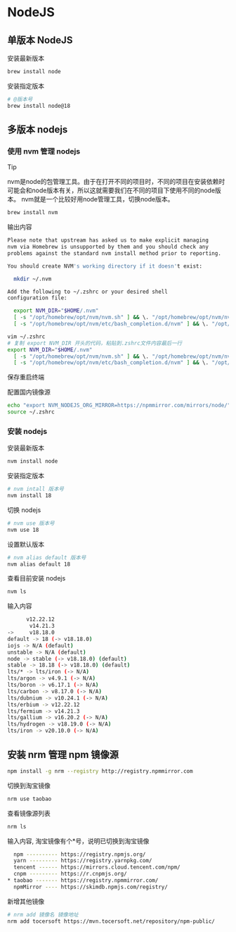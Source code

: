 # NodeJS

## 单版本 NodeJS

安装最新版本

```bash
brew install node
```

安装指定版本

```bash
# @版本号
brew install node@18
```

## 多版本 nodejs

### 使用 nvm 管理 nodejs

> [!TIP]
>
> nvm是node的包管理工具。由于在打开不同的项目时，不同的项目在安装依赖时可能会和node版本有关，所以这就需要我们在不同的项目下使用不同的node版本。 nvm就是一个比较好用node管理工具，切换node版本。



```bash
brew install nvm
```

输出内容

```bash
Please note that upstream has asked us to make explicit managing
nvm via Homebrew is unsupported by them and you should check any
problems against the standard nvm install method prior to reporting.

You should create NVM's working directory if it doesn't exist:

  mkdir ~/.nvm

Add the following to ~/.zshrc or your desired shell
configuration file:

  export NVM_DIR="$HOME/.nvm"
  [ -s "/opt/homebrew/opt/nvm/nvm.sh" ] && \. "/opt/homebrew/opt/nvm/nvm.sh"  # This loads nvm
  [ -s "/opt/homebrew/opt/nvm/etc/bash_completion.d/nvm" ] && \. "/opt/homebrew/opt/nvm/etc/bash_completion.d/nvm"  # This loads nvm bash_completion

```

```bash
vim ~/.zshrc
# 复制 export NVM_DIR 开头的代码，粘贴到.zshrc文件内容最后一行
export NVM_DIR="$HOME/.nvm"
  [ -s "/opt/homebrew/opt/nvm/nvm.sh" ] && \. "/opt/homebrew/opt/nvm/nvm.sh"  # This loads nvm
  [ -s "/opt/homebrew/opt/nvm/etc/bash_completion.d/nvm" ] && \. "/opt/homebrew/opt/nvm/etc/bash_completion.d/nvm"  # This loads nvm bash_completion

```

保存重启终端



配置国内镜像源

```bash
echo "export NVM_NODEJS_ORG_MIRROR=https://npmmirror.com/mirrors/node/" >>~/.zshrc
source ~/.zshrc
```

### 安装 nodejs

安装最新版本

```bash
nvm install node

```

安装指定版本

```bash
# nvm intall 版本号
nvm install 18
```

切换 nodejs

```bash
# nvm use 版本号
nvm use 18
```

设置默认版本

```bash
# nvm alias default 版本号
nvm alias default 18
```

查看目前安装 nodejs

```bash
nvm ls
```

输入内容

```bash
      v12.22.12
       v14.21.3
->     v18.18.0
default -> 18 (-> v18.18.0)
iojs -> N/A (default)
unstable -> N/A (default)
node -> stable (-> v18.18.0) (default)
stable -> 18.18 (-> v18.18.0) (default)
lts/* -> lts/iron (-> N/A)
lts/argon -> v4.9.1 (-> N/A)
lts/boron -> v6.17.1 (-> N/A)
lts/carbon -> v8.17.0 (-> N/A)
lts/dubnium -> v10.24.1 (-> N/A)
lts/erbium -> v12.22.12
lts/fermium -> v14.21.3
lts/gallium -> v16.20.2 (-> N/A)
lts/hydrogen -> v18.19.0 (-> N/A)
lts/iron -> v20.10.0 (-> N/A)
```



## 安装 nrm 管理 npm 镜像源

```bash
npm install -g nrm --registry http://registry.npmmirror.com
```

切换到淘宝镜像

```bash
nrm use taobao
```

查看镜像源列表

```bash
nrm ls
```

输入内容, 淘宝镜像有个*号，说明已切换到淘宝镜像

```bash
  npm ---------- https://registry.npmjs.org/
  yarn --------- https://registry.yarnpkg.com/
  tencent ------ https://mirrors.cloud.tencent.com/npm/
  cnpm --------- https://r.cnpmjs.org/
* taobao ------- https://registry.npmmirror.com/
  npmMirror ---- https://skimdb.npmjs.com/registry/
```

新增其他镜像

```bash
# nrm add 镜像名 镜像地址
nrm add tocersoft https://mvn.tocersoft.net/repository/npm-public/
```

